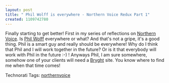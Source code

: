```yaml
---
layout: post
title: " Phil Wolff is everywhere - Northern Voice Redux Part 1"
created: 1109742780
---
```

<p>Finally starting to get better! First in my series of reflections on <a href="http://northernvoice.ca/">Northern Voice</a>. Is <a href="http://dijest.com/">Phil Wolff</a> everywhere or what? And that's not a gripe, it's a good thing. Phil is a smart guy and really should be everywhere! Why do I think that Phil and I will work together in the future? Or is it that everybody will work with Phil in the future :-) ! Anyways Phil, I am sure somewhere, somehow one of your clients will need a <a href="http://bryght.com/">Bryght</a> site. You know where to find me when that time comes!</p>

<p><span class="technoratitag">Technorati Tags: <a href="http://www.technorati.com/tags/northernvoice" rel="tag">northernvoice</a></span></p>

